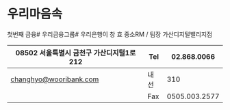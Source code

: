 # 우리마음속
첫번째 금융# 우리금융그룹# 우리은행이 창 효
중소RM / 팀장
가산디지털밸리지점

| 08502 서울특별시 금천구 가산디지털1로 212 | Tel | 02.868.0066 |
| --- | --- | --- |
| changhyo@wooribank.com | 내선 | 310 |
|  | Fax | 0505.003.2577 |


